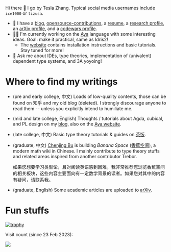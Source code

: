 Hi there 👋 I go by Tesla Zhang. Typical social media usernames include `ice1000` or `tizusa`.

+ 🌱 I have a [blog], [opensource-contributions], a [resume], a [research profile], an [arXiv profile], and a [codewars profile].
+ 👨‍💻 I'm currently working on the [Aya] language with some interesting ideas. Goal: make it practical, same as Idris2!
  + The [website][AyaWeb] contains installation instructions and basic tutorials. Stay tuned for more!
+ 💬 Ask me about IDEs, type theories, implementation of (univalent) dependent type systems, and 3A yoyoing!

# Where to find my writings

- (pre and early college, 中文) Loads of low-quality contents, those can be found on 知乎 and my old blog (deleted).
  I strongly discourage anyone to read them -- unless you explicitly intend to humiliate me.
- (mid and late college, English) Thoughts / tutorials about Agda, cubical, and PL design on my [blog],
  also on the [Aya website][AyaWeb].
- (late college, 中文) Basic type theory tutorials & guides on [茶饭](https://cha.fan/articles/7hPpxieZrGXd8diUzyxM).
- (graduate, 中文) [Chenjing Bu](https://github.com/abccsss) is building *Banana Space* ([香蕉空间](https://www.bananaspace.org)),
  a modern math wiki in Chinese. I mainly contribute to type theory stuffs and related areas inspired from another contributor Trebor.

  如果您想要学习类型论，且对阅读英语感到困难，我非常推荐您浏览香蕉空间的相关板块，这些内容主要面向有一定数学背景的读者。如果您对其中的内容有疑问，请联系我。
- (graduate, English) Some academic articles are uploaded to [arXiv][arXiv profile].

# Fun stuffs

[![trophy](https://github-profile-trophy.vercel.app/?username=ice1000)](https://github.com/ryo-ma/github-profile-trophy)

 [blog]: https://ice1000.org
 [opensource-contributions]: https://ice1000.org/opensource-contributions
 [resume]: https://github.com/ice1000/resume
 [Guest0x0]: https://github.com/ice1000/guest0x0
 [research profile]: https://personal.psu.edu/yqz5714
 [arXiv profile]: https://arxiv.org/a/zhang_t_4
 [codewars profile]: https://www.codewars.com/users/ice1000
 [HoTT]: https://homotopytypetheory.org
 [Aya]: https://github.com/aya-prover/aya-dev
 [2LTT]: https://ncatlab.org/nlab/show/two-level+type+theory
 [XTT]: https://arxiv.org/abs/2003.01491
 [XTT-impl]: https://github.com/mb64/xtt
 [CCobs]: https://popl23.sigplan.org/details/POPL-2023-popl-research-papers/74/Impredicative-Observational-Equality
 [AyaWeb]: https://www.aya-prover.org

Visit count (since 23 Feb 2023):

![](https://count.getloli.com/get/@ice1000?theme=moebooru)
